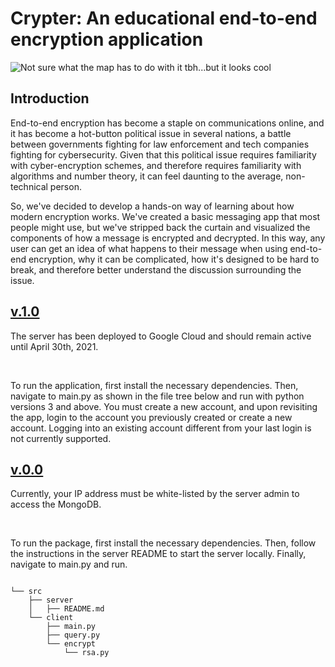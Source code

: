 <h1> Crypter: An educational end-to-end encryption application </h1>
<img src="crypter.png"
     alt="Not sure what the map has to do with it tbh...but it looks cool"
     style="float: left; margin-right: 10px;" />

<br>
<h2> Introduction </h2>
<p> End-to-end encryption has become a staple on communications online, and it has become a hot-button political issue in several nations, a battle between governments fighting for law enforcement and tech companies fighting for cybersecurity. Given that this political issue requires familiarity with cyber-encryption schemes, and therefore requires familiarity with algorithms and number theory, it can feel daunting to the average, non-technical person.</p> 
<p> So, we've decided to develop a hands-on way of learning about how modern encryption works. We've created a basic messaging app that most people might use, but we've stripped back the curtain and visualized the components of how a message is encrypted and decrypted. In this way, any user can get an idea of what happens to their message when using end-to-end encryption, why it can be complicated, how it's designed to be hard to break, and therefore better understand the discussion surrounding the issue.</p>

<h2> <u> v.1.0 </u> </h2>
<p> The server has been deployed to Google Cloud and should remain active until April 30th, 2021.</p> 
<br>
<p>To run the application, first install the necessary dependencies. Then, navigate to main.py as shown in the file tree below and run with python versions 3 and above. You must create a new account, and upon revisiting the app, login to the account you previously created or create a new account. Logging into an existing account different from your last login is not currently supported. </p> 

<h2> <u> v.0.0 </u> </h2>
<p>Currently, your IP address must be white-listed by the server admin to access the MongoDB.</p> 
<br>
<p>To run the package, first install the necessary dependencies. Then, follow the instructions in the server README to start the server locally. Finally, navigate to main.py and run. </p> 

<pre>
<code>
└── src 
    ├── server
    │   ├── README.md
    └── client
        ├── main.py
        ├── query.py
        └── encrypt
            └── rsa.py
</code>
</pre>
